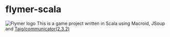 # flymer-scala
![Flymer logo](flymer-scala/src/main/res/drawable/logo.png?raw=true "Flymer logo")
This is a game project written in Scala using Macroid, JSoup and [Taig/communicator(2.3.2)](https://github.com/Taig/Communicator/tree/2.3.2)
